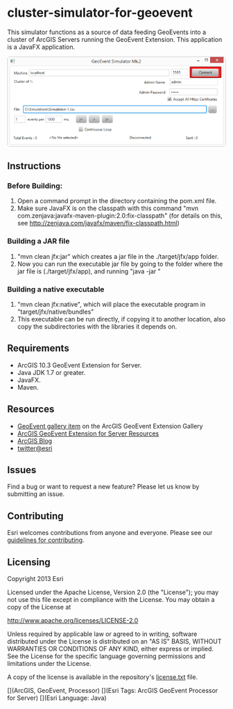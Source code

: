 # cluster-simulator-for-geoevent

This simulator functions as a source of data feeding GeoEvents into a cluster of ArcGIS Servers running the GeoEvent Extension.
This application is a JavaFX application.

![App](cluster-simulator-for-geoevent.png?raw=true)

## Instructions

### Before Building:

1. Open a command prompt in the directory containing the pom.xml file.
2. Make sure JavaFX is on the classpath with this command "mvn com.zenjava:javafx-maven-plugin:2.0:fix-classpath"   (for details on this, see http://zenjava.com/javafx/maven/fix-classpath.html)

### Building a JAR file
  1. "mvn clean jfx:jar" which creates a jar file in the ./target/jfx/app folder.
  2. Now you can run the executable jar file by going to the folder where the jar file is (./target/jfx/app), and running "java -jar <jar-file-name>"

### Building a native executable
  1. "mvn clean jfx:native", which will place the executable program in "target/jfx/native/bundles"
  2. This executable can be run directly, if copying it to another location, also copy the subdirectories with the libraries it depends on.

## Requirements

* ArcGIS 10.3 GeoEvent Extension for Server.
* Java JDK 1.7 or greater.
* JavaFX.
* Maven.

## Resources

* [GeoEvent gallery item](http://www.arcgis.com/home/item.html?id=3d4f5f9d26fa47d8930dfb0e019f73a2) on the ArcGIS GeoEvent Extension Gallery
* [ArcGIS GeoEvent Extension for Server Resources](http://links.esri.com/geoevent)
* [ArcGIS Blog](http://blogs.esri.com/esri/arcgis/)
* [twitter@esri](http://twitter.com/esri)

## Issues

Find a bug or want to request a new feature?  Please let us know by submitting an issue.

## Contributing

Esri welcomes contributions from anyone and everyone. Please see our [guidelines for contributing](https://github.com/esri/contributing).

## Licensing
Copyright 2013 Esri

Licensed under the Apache License, Version 2.0 (the "License");
you may not use this file except in compliance with the License.
You may obtain a copy of the License at

   http://www.apache.org/licenses/LICENSE-2.0

Unless required by applicable law or agreed to in writing, software
distributed under the License is distributed on an "AS IS" BASIS,
WITHOUT WARRANTIES OR CONDITIONS OF ANY KIND, either express or implied.
See the License for the specific language governing permissions and
limitations under the License.

A copy of the license is available in the repository's [license.txt](license.txt?raw=true) file.

[](ArcGIS, GeoEvent, Processor)
[](Esri Tags: ArcGIS GeoEvent Processor for Server)
[](Esri Language: Java)
